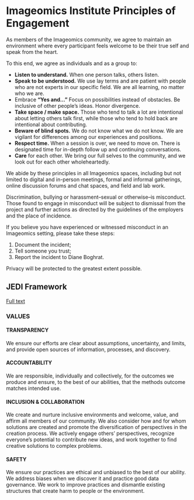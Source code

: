 # Imageomics Institute Principles of Engagement

As members of the Imageomics community, we agree to maintain an environment where every participant feels welcome to be their true self and speak from the heart.

To this end, we agree as individuals and as a group to:

- **Listen to understand.** When one person talks, others listen.
- **Speak to be understood.** We use lay terms and are patient with people who are not experts in our specific field. We are all learning, no matter who we are.
- Embrace **“Yes and…”** Focus on possibilities instead of obstacles. Be inclusive of other people’s ideas. Honor divergence. 
- **Take space / make space.** Those who tend to talk a lot are intentional about letting others talk first, while those who tend to hold back are intentional about contributing.
- **Beware of blind spots.** We do not know what we do not know. We are vigilant for differences among our experiences and positions. 
- **Respect time.** When a session is over, we need to move on. There is designated time for in-depth follow up and continuing conversations. 
- **Care** for each other. We bring our full selves to the community, and we look out for each other wholeheartedly. 

We abide by these principles in all Imageomics spaces, including but not limited to digital and in-person meetings, formal and informal gatherings, online discussion forums and chat spaces, and field and lab work. 

Discrimination, bullying or harassment–sexual or otherwise–is misconduct. Those found to engage in misconduct will be subject to dismissal from the project and further actions as directed by the guidelines of the employers and the place of incidence.

If you believe you have experienced or witnessed misconduct in an Imageomics setting, please take these steps:

1. Document the incident;
2. Tell someone you trust;
3. Report the incident to Diane Boghrat.

Privacy will be protected to the greatest extent possible.

## JEDI Framework

[Full text](pdfs/Imageomics_Equity_Tool.pdf)

### VALUES
#### TRANSPARENCY
We ensure our efforts are clear about assumptions, uncertainty, and limits, and provide open sources of information, processes, and discovery.
#### ACCOUNTABILITY
We are responsible, individually and collectively, for the outcomes we produce and ensure, to the best of our abilities, that the methods outcome matches intended use.
#### INCLUSION & COLLABORATION
We create and nurture inclusive environments and welcome, value, and affirm all members of our community. We also consider how and for whom solutions are created and promote the diversification of perspectives in the creation process. We actively engage others’ perspectives, recognize everyone’s potential to contribute new ideas, and work together to find creative solutions to complex problems.
#### SAFETY
We ensure our practices are ethical and unbiased to the best of our ability. We address biases when we discover it and practice good data governance.  We work to improve practices and dismantle existing structures that create harm to people or the environment. 
